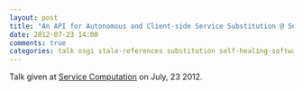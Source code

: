 ```yaml
---
layout: post
title: "An API for Autonomous and Client-side Service Substitution @ Service Computation, Nice, France 2012 "
date: 2012-07-23 14:00
comments: true
categories: talk osgi stale-references substitution self-healing-software soa
---
```


Talk given at [Service Computation](http://www.iaria.org/conferences2012/SERVICECOMPUTATION12.html) on July, 23 2012. 

<script async class="speakerdeck-embed" data-id="501798c93f8290000203e817" data-ratio="1.3333333333333333" src="//speakerdeck.com/assets/embed.js"></script>


